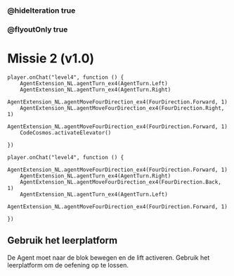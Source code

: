 ### @hideIteration true
### @flyoutOnly true
# Missie 2 (v1.0)

```blocks
player.onChat("level4", function () {
    AgentExtension_NL.agentTurn_ex4(AgentTurn.Left)
    AgentExtension_NL.agentTurn_ex4(AgentTurn.Right)
    AgentExtension_NL.agentMoveFourDirection_ex4(FourDirection.Forward, 1)
    AgentExtension_NL.agentMoveFourDirection_ex4(FourDirection.Right, 1)
    AgentExtension_NL.agentMoveFourDirection_ex4(FourDirection.Forward, 1)
    CodeCosmos.activateElevator()
    
})

```

```template
player.onChat("level4", function () {
    AgentExtension_NL.agentMoveFourDirection_ex4(FourDirection.Forward, 1)
    AgentExtension_NL.agentTurn_ex4(AgentTurn.Right)
    AgentExtension_NL.agentMoveFourDirection_ex4(FourDirection.Back, 1)
    AgentExtension_NL.agentTurn_ex4(AgentTurn.Left)
    AgentExtension_NL.agentMoveFourDirection_ex4(FourDirection.Forward, 1)
    
})

```

## Gebruik het leerplatform
De Agent moet naar de blok bewegen en de lift activeren.
Gebruik het leerplatform om de oefening op te lossen.